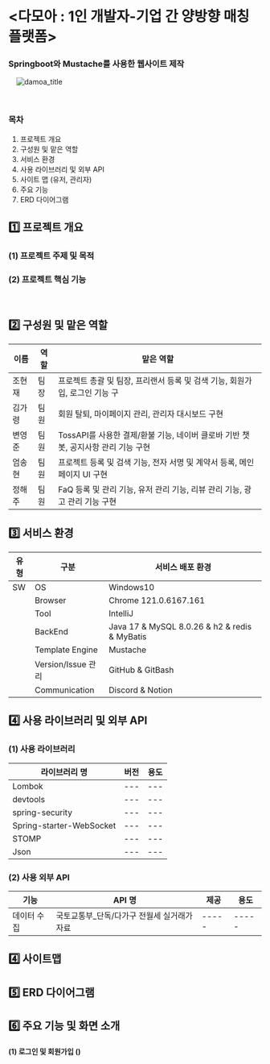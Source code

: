 # <다모아 : 1인 개발자-기업 간 양방향 매칭 플랫폼>
### Springboot와 Mustache를 사용한 웹사이트 제작
&nbsp; 
&nbsp;
![damoa_title](https://github.com/user-attachments/assets/df314530-370b-40c6-9b34-dd5f30c89e24)


&nbsp;
### 목차
1. 프로젝트 개요
2. 구성원 및 맡은 역할
3. 서비스 환경
4. 사용 라이브러리 및 외부 API
5. 사이트 맵 (유저, 관리자)
6. 주요 기능
7. ERD 다이어그램
&nbsp; &nbsp;&nbsp;
## 1️⃣ 프로젝트 개요
### (1) 프로젝트 주제 및 목적

### (2) 프로젝트 핵심 기능
&nbsp; 
## 2️⃣ 구성원 및 맡은 역할
|이름|역할|맡은 역할|
|------|---|---|
|조현재|팀장| 프로젝트 총괄 및 팀장, 프리랜서 등록 및 검색 기능, 회원가입, 로그인 기능 구  |
|김가령|팀원| 회원 탈퇴, 마이페이지 관리, 관리자 대시보드 구현 |
|변영준|팀원| TossAPI를 사용한 결제/환불 기능, 네이버 클로바 기반 챗봇, 공지사항 관리 기능 구현 |
|엄송현|팀원| 프로젝트 등록 및 검색 기능, 전자 서명 및 계약서 등록, 메인 페이지 UI 구현 |
|정해주|팀원| FaQ 등록 및 관리 기능, 유저 관리 기능, 리뷰 관리 기능, 광고 관리 기능 구현 |
## 3️⃣ 서비스 환경 
|유형|구분|서비스 배포 환경|
|------|---|---|
|SW|OS| Windows10 |
||Browser| Chrome 121.0.6167.161 |
||Tool| IntelliJ |
||BackEnd| Java 17 & MySQL 8.0.26 & h2 & redis & MyBatis |
||Template Engine| Mustache |
||Version/Issue 관리| GitHub & GitBash |
||Communication| Discord & Notion |

## 4️⃣ 사용 라이브러리 및 외부 API
### (1) 사용 라이브러리
|라이브러리 명|버전|용도|
|------|---|---|
|Lombok|---|---|
|devtools|---|---|
|spring-security|---|---|
|Spring-starter-WebSocket|---|---|
|STOMP|---|---|
|Json|---|---|

### (2) 사용 외부 API
|기능|API 명|제공|용도|
|------|---|---|---|
|데이터 수집|국토교통부_단독/다가구 전월세 실거래가 자료|-----|-----|

## 4️⃣ 사이트맵


## 5️⃣ ERD 다이어그램



## 6️⃣ 주요 기능 및 화면 소개 &nbsp;
#### (1) 로그인 및 회원가입 ()
